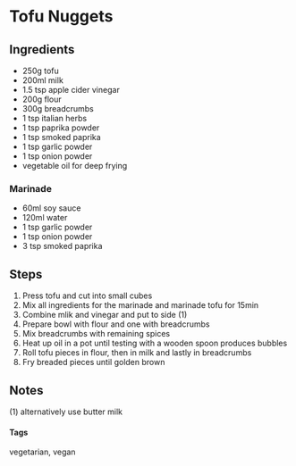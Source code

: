 # Tofu Nuggets

## Ingredients

* 250g tofu 
* 200ml milk
* 1.5 tsp apple cider vinegar
* 200g flour
* 300g breadcrumbs
* 1 tsp italian herbs
* 1 tsp paprika powder 
* 1 tsp smoked paprika 
* 1 tsp garlic powder 
* 1 tsp onion powder
* vegetable oil for deep frying

### Marinade

* 60ml soy sauce
* 120ml water
* 1 tsp garlic powder
* 1 tsp onion powder
* 3 tsp smoked paprika 


## Steps

1. Press tofu and cut into small cubes 
2. Mix all ingredients for the marinade and marinade tofu for 15min
3. Combine mlik and vinegar and put to side (1)
4. Prepare bowl with flour and one with breadcrumbs
5. Mix breadcrumbs with remaining spices
6. Heat up oil in a pot until testing with a wooden spoon produces bubbles
7. Roll tofu pieces in flour, then in milk and lastly in breadcrumbs 
8. Fry breaded pieces until golden brown

## Notes

(1) alternatively use butter milk

#### Tags
vegetarian, vegan
